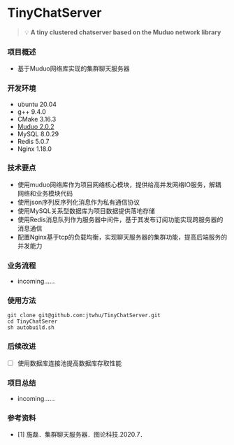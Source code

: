 # TinyChatServer
 > 💡 **A tiny clustered chatserver based on  the Muduo  network library**
### 项目概述
- 基于Muduo网络库实现的集群聊天服务器
### 开发环境
- ubuntu 20.04
- g++ 9.4.0
- CMake 3.16.3
- [Muduo 2.0.2](https://github.com/chenshuo/muduo)
- MySQL 8.0.29
- Redis 5.0.7
- Nginx 1.18.0
### 技术要点
- 使用muduo网络库作为项目网络核心模块，提供给高并发网络IO服务，解耦网络和业务模块代码
- 使用json序列反序列化消息作为私有通信协议
- 使用MySQL关系型数据库为项目数据提供落地存储
- 使用Redis消息队列作为服务器中间件，基于其发布订阅功能实现跨服务器的消息通信
- 配置Nginx基于tcp的负载均衡，实现聊天服务器的集群功能，提高后端服务的并发能力
### 业务流程
- incoming......
### 使用方法
~~~
git clone git@github.com:jtwhu/TinyChatServer.git
cd TinyChatSerer
sh autobuild.sh
~~~
### 后续改进
- [ ] 使用数据库连接池提高数据库存取性能
### 项目总结
- incoming......
### 参考资料
- [1] 施磊．集群聊天服务器．图论科技.2020.7．